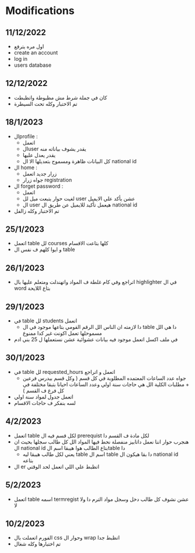 # Modifications 
## 11/12/2022
* اول مره يترفع 
* create an account 
* log in 
* users database

## 12/12/2022
* كان في جملة شرط مش مظبوطة واتظبطت 
* تم الاختبار وكله تحت السيطرة

## 18/1/2023
* الprofile :
  * اتعمل
  * الuser يقدر يشوف بياناته منه
  * يقدر يعدل عليها 
  * كل البيانات ظاهرة ومسموح بتعديلها الا ال national id
* ال home : 
  * زرار جديد اتعمل 
  * جواه زرار registration 
* ال forget password :
  * اتعمل
  * لغيت حوار يتبعت ميل لل user عشن يأكد علي الايميل 
  * ال user هيعمل تأكيد للايميل عن طريق ال national id
* تم الاختبار وكله زالفل

## 25/1/2023
* اتعمل table لل courses كلها بتاعت الاقسام
* و ايوا كلهم ف نفس ال table 
## 26/1/2023
* اتراجع وفي كام غلطة ف المواد واتهندلت ومتعلم عليها بال highlighter في ال word بتاع اللايحة 
## 29/1/2023
* في table لل students اتعمل 
  * دا لازمته ان الناس الل الرقم القومي بتاعها موجود في ال table دا هي الل مسموحلها تعمل اكونت غير كدا ممنوع 
* في ملف اكسل اتعمل موجود فيه بيانات عشوائية عشن نستعملها ل 25 بني ادم
## 30/1/2023
* في table لل requested_hours اتعمل و اتراجع
  * جواه عدد الساعات المعتمده المطلوبة في كل قسم ( وكل قسم بيدرس فرعين + مطلبات الكلية الل هي حاجات سنة اولي وعدد الساعات احيانا بتبقا مختلفة في كل فرع ف القسم )
* اتعمل جدول لمواد سنة اولي 
* لسه بنفكر ف حاجات الاقسام 

## 4/2/2023
* اتعمل table لكل قسم فيه ال prerequist لكل مادة ف القسم دا 
* هنجرب حوار اننا نعمل داتابيز منفصلة نحط فيها المواد الل كل طالب سجلها بحيث ان ال national id بتاع الطالب هوا هيبقا اسم الtable دا 
  * يعني لكل طالب هيبقا ليه table اسم ال table دا بقا هيكون ال national id بتاعه
* ال er اتظبط علي اللي اتعمل لحد الوقتي

## 5/2/2023
* اتعمل table اسمه termregist عشن نشوف كل طالب دخل وسجل مواد الترم دا ولا لا

## 10/2/2023
* الفورم اتعملت بال css وحوار ال wrap اتظبط جدا 
* تم اختبارها وكله شغال 
